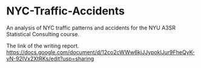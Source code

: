 # NYC-Traffic-Accidents
An analysis of NYC traffic patterns and accidents for the NYU A3SR Statistical Consulting course.

The link of the writing report.
https://docs.google.com/document/d/12co2cWWw6kjJJypoklJur9FheQyK-vN-92IVx2XtRKs/edit?usp=sharing
